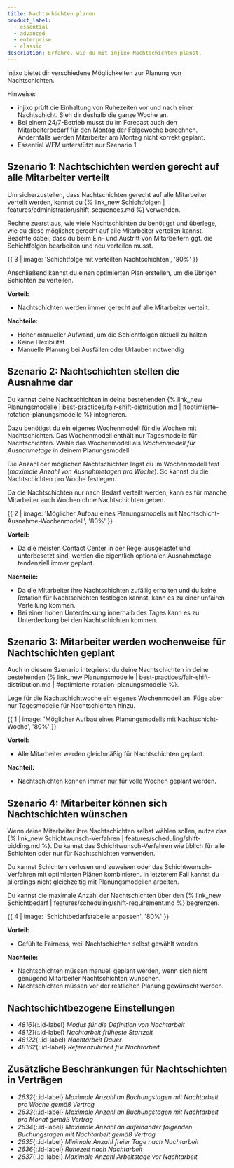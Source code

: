 ```yaml
---
title: Nachtschichten planen
product_label:
  - essential
  - advanced
  - enterprise
  - classic
description: Erfahre, wie du mit injixo Nachtschichten planst.
---
```


injixo bietet dir verschiedene Möglichkeiten zur Planung von Nachtschichten.

Hinweise:

- injixo prüft die Einhaltung von Ruhezeiten vor und nach einer Nachtschicht. Sieh dir deshalb die ganze Woche an.
- Bei einem 24/7-Betrieb musst du im Forecast auch den Mitarbeiterbedarf für den Montag der Folgewoche berechnen. Andernfalls werden Mitarbeiter am Montag nicht korrekt geplant.
- Essential WFM unterstützt nur Szenario 1.

## Szenario 1: Nachtschichten werden gerecht auf alle Mitarbeiter verteilt

Um sicherzustellen, dass Nachtschichten gerecht auf alle Mitarbeiter verteilt werden, kannst du {% link_new Schichtfolgen | features/administration/shift-sequences.md %} verwenden.

Rechne zuerst aus, wie viele Nachtschichten du benötigst und überlege, wie du diese möglichst gerecht auf alle Mitarbeiter verteilen kannst. Beachte dabei, dass du beim Ein- und Austritt von Mitarbeitern ggf. die Schichtfolgen bearbeiten und neu verteilen musst.

{{ 3 | image: 'Schichtfolge mit verteilten Nachtschichten', '80%' }}

Anschließend kannst du einen optimierten Plan erstellen, um die übrigen Schichten zu verteilen.

**Vorteil:**

- Nachtschichten werden immer gerecht auf alle Mitarbeiter verteilt.

**Nachteile:**

- Hoher manueller Aufwand, um die Schichtfolgen aktuell zu halten
- Keine Flexibilität
- Manuelle Planung bei Ausfällen oder Urlauben notwendig

## Szenario 2: Nachtschichten stellen die Ausnahme dar

Du kannst deine Nachtschichten in deine bestehenden {% link_new Planungsmodelle | best-practices/fair-shift-distribution.md | #optimierte-rotation-planungsmodelle %} integrieren.

Dazu benötigst du ein eigenes Wochenmodell für die Wochen mit Nachtschichten. Das Wochenmodell enthält nur Tagesmodelle für Nachtschichten. Wähle das Wochenmodell als _Wochenmodell für Ausnahmetage_ in deinem Planungsmodell.

Die Anzahl der möglichen Nachtschichten legst du im Wochenmodell fest (_maximale Anzahl von Ausnahmetagen pro Woche_). So kannst du die Nachtschichten pro Woche festlegen.

Da die Nachtschichten nur nach Bedarf verteilt werden, kann es für manche Mitarbeiter auch Wochen ohne Nachtschichten geben.

{{ 2 | image: 'Möglicher Aufbau eines Planungsmodells mit Nachtschicht-Ausnahme-Wochenmodell', '80%' }}

**Vorteil:**

- Da die meisten Contact Center in der Regel ausgelastet und unterbesetzt sind, werden die eigentlich optionalen Ausnahmetage tendenziell immer geplant.

**Nachteile:**

- Da die Mitarbeiter ihre Nachtschichten zufällig erhalten und du keine Rotation für Nachtschichten festlegen kannst, kann es zu einer unfairen Verteilung kommen.
- Bei einer hohen Unterdeckung innerhalb des Tages kann es zu Unterdeckung bei den Nachtschichten kommen.

## Szenario 3: Mitarbeiter werden wochenweise für Nachtschichten geplant

Auch in diesem Szenario integrierst du deine Nachtschichten in deine bestehenden {% link_new Planungsmodelle | best-practices/fair-shift-distribution.md | #optimierte-rotation-planungsmodelle %}.

Lege für die Nachtschichtwoche ein eigenes Wochenmodell an. Füge aber nur Tagesmodelle für Nachtschichten hinzu.

{{ 1 | image: 'Möglicher Aufbau eines Planungsmodells mit Nachtschicht-Woche', '80%' }}

**Vorteil:**

- Alle Mitarbeiter werden gleichmäßig für Nachtschichten geplant.

**Nachteil:**

- Nachtschichten können immer nur für volle Wochen geplant werden.

## Szenario 4: Mitarbeiter können sich Nachtschichten wünschen

Wenn deine Mitarbeiter ihre Nachtschichten selbst wählen sollen, nutze das {% link_new Schichtwunsch-Verfahren | features/scheduling/shift-bidding.md %}. Du kannst das Schichtwunsch-Verfahren wie üblich für alle Schichten oder nur für Nachtschichten verwenden.

Du kannst Schichten verlosen und zuweisen oder das Schichtwunsch-Verfahren mit optimierten Plänen kombinieren. In letzterem Fall kannst du allerdings nicht gleichzeitig mit Planungsmodellen arbeiten.

Du kannst die maximale Anzahl der Nachtschichten über den {% link_new Schichtbedarf | features/scheduling/shift-requirement.md %} begrenzen.

{{ 4 | image: 'Schichtbedarfstabelle anpassen', '80%' }}

**Vorteil:**

- Gefühlte Fairness, weil Nachtschichten selbst gewählt werden

**Nachteile:**

- Nachtschichten müssen manuell geplant werden, wenn sich nicht genügend Mitarbeiter Nachtschichten wünschen.
- Nachtschichten müssen vor der restlichen Planung gewünscht werden.

## Nachtschichtbezogene Einstellungen

- _48161_{:.id-label} _Modus für die Definition von Nachtarbeit_  
- _48121_{:.id-label} _Nachtarbeit früheste Startzeit_  
- _48122_{:.id-label} _Nachtarbeit Dauer_  
- _48162_{:.id-label} _Referenzuhrzeit für Nachtarbeit_

## Zusätzliche Beschränkungen für Nachtschichten in Verträgen

- _2632_{:.id-label} _Maximale Anzahl an Buchungstagen mit Nachtarbeit pro Woche gemäß Vertrag_
- _2633_{:.id-label} _Maximale Anzahl an Buchungstagen mit Nachtarbeit pro Monat gemäß Vertrag_
- _2634_{:.id-label} _Maximale Anzahl an aufeinander folgenden Buchungstagen mit Nachtarbeit gemäß Vertrag_
- _2635_{:.id-label} _Minimale Anzahl freier Tage nach Nachtarbeit_
- _2636_{:.id-label} _Ruhezeit nach Nachtarbeit_
- _2637_{:.id-label} _Maximale Anzahl Arbeitstage vor Nachtarbeit_
